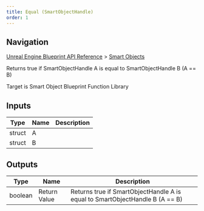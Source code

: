 ```yaml
---
title: Equal (SmartObjectHandle)
order: 1
---
```

## Navigation

[Unreal Engine Blueprint API Reference](https://dev.epicgames.com/documentation/en-us/unreal-engine/BlueprintAPI) > [Smart Objects](https://dev.epicgames.com/documentation/en-us/unreal-engine/BlueprintAPI/SmartObjects)

Returns true if SmartObjectHandle A is equal to SmartObjectHandle B (A == B)

Target is Smart Object Blueprint Function Library

## Inputs

| Type | Name | Description |
| --- | --- | --- |
| struct | A |  |
| struct | B |  |

## Outputs

| Type | Name | Description |
| --- | --- | --- |
| boolean | Return Value | Returns true if SmartObjectHandle A is equal to SmartObjectHandle B (A == B) |
